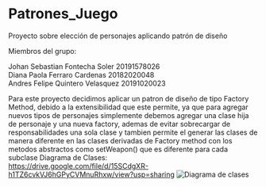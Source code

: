 # Patrones_Juego

Proyecto sobre elección de personajes aplicando patrón de diseño

Miembros del grupo:

Johan Sebastian Fontecha Soler 20191578026  
Diana Paola Ferraro Cardenas 20182020048  
Andres Felipe Quintero Velasquez 20191020023  

Para este proyecto decidimos aplicar un patron de diseño de tipo Factory Method, debido a la extensibilidad que este permite, ya que para agregar nuevos tipos de personajes simplemente debemos agregar una clase hija de personaje y una nueva factory, ademas de evitar sobrecargar de responsabilidades una sola clase y tambien permite el generar las clases de manera diferente en las clases derivadas de Factory method con los metodos abstractos como setWeapon() que es diferente para cada subclase
Diagrama de Clases:  
https://drive.google.com/file/d/15SCdgXR-h1TZ6cvkVJ6hGPyCVMnuRhxw/view?usp=sharing
![Diagrama de clases](https://user-images.githubusercontent.com/75555273/146305966-446d0b64-0cc5-41b6-b027-30481dae9c46.png)
